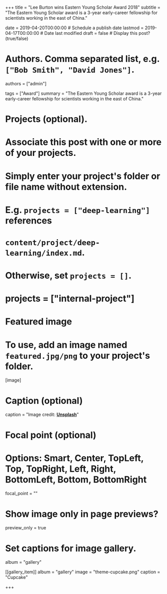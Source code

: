 +++
title = "Lee Burton wins Eastern Young Scholar Award 2018"
subtitle = "The Eastern Young Scholar award is a 3-year early-career fellowship for scientists working in the east of China."

date = 2019-04-20T00:00:00  # Schedule a publish date
lastmod = 2019-04-17T00:00:00  # Date last modified
draft = false  # Display this post? (true/false)

# Authors. Comma separated list, e.g. `["Bob Smith", "David Jones"]`.
authors = ["admin"]

tags = ["Award"]
summary = "The Eastern Young Scholar award is a 3-year early-career fellowship for scientists working in the east of China."

# Projects (optional).
#   Associate this post with one or more of your projects.
#   Simply enter your project's folder or file name without extension.
#   E.g. `projects = ["deep-learning"]` references 
#   `content/project/deep-learning/index.md`.
#   Otherwise, set `projects = []`.
# projects = ["internal-project"]

# Featured image
# To use, add an image named `featured.jpg/png` to your project's folder. 
[image]
  # Caption (optional)
  caption = "Image credit: [**Unsplash**](https://unsplash.com/photos/CpkOjOcXdUY)"

  # Focal point (optional)
  # Options: Smart, Center, TopLeft, Top, TopRight, Left, Right, BottomLeft, Bottom, BottomRight
  focal_point = ""

  # Show image only in page previews?
  preview_only = true

# Set captions for image gallery.

album = "gallery"

[[gallery_item]]
album = "gallery"
image = "theme-cupcake.png"
caption = "Cupcake"

+++

